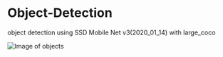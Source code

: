# Object-Detection

object detection using SSD Mobile Net v3(2020_01_14) with large_coco

![Image of objects](/Road_Traffic.gif)
